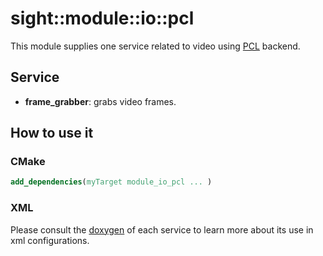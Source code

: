 # sight::module::io::pcl

This module supplies one service related to video using [PCL](https://pointclouds.org) backend.

## Service

- **frame_grabber**: grabs video frames.

## How to use it

### CMake

```cmake
add_dependencies(myTarget module_io_pcl ... )
```

### XML

Please consult the [doxygen](https://sight.pages.ircad.fr/sight) of each service to learn more about its use in xml configurations.